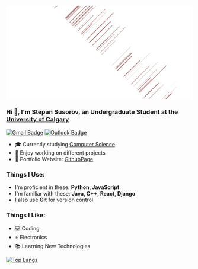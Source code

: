 ![Matrix SVG](https://raw.githubusercontent.com/Ba6ySHark/Ba6ySHark/main/readmebg.svg)

### Hi 👋, I'm Stepan Susorov, an Undergraduate Student at the <a href="https://www.ucalgary.ca/">University of Calgary</a>
[![Gmail Badge](https://img.shields.io/badge/-stepan.susorov@gmail.com-c14438?style=flat-square&logo=Gmail&logoColor=white&link=mailto:stepan.susorov@gmail.com)](mailto:stepan.susorov@gmail.com)
[![Outlook Badge](https://img.shields.io/badge/-stepan.susorov@ucalgary.ca-0078D4?style=flat-square&logo=microsoft-outlook&logoColor=white&link=mailto:stpan.susorov@ucalgary.ca)](mailto:stepan.susorov@ucalgary.ca)
- 🎓 Currently studying <a href="https://science.ucalgary.ca/computer-science">Computer Science</a>
- 🔧 Enjoy working on different projects
- 🎯 Portfolio Website: [GithubPage](https://ba6yshark.github.io)

### Things I Use:
- I'm proficient in these:
  **Python, JavaScript**
- I'm familiar with these:
  **Java, C++, React, Django**
- I also use **Git** for version control

### Things I Like:
- 💻 Coding
- ⚡ Electronics
- 📚 Learning New Technologies

[![Top Langs](https://github-readme-stats-git-masterrstaa-rickstaa.vercel.app/api/top-langs/?username=ba6yshark&theme=dracula&layout=compact&langs_count=8)](https://github.com/anuraghazra/github-readme-stats)
